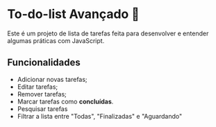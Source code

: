# To-do-list Avançado 📝

Este é um projeto de lista de tarefas feita para desenvolver e entender algumas práticas com JavaScript.

## Funcionalidades

- Adicionar novas tarefas;
- Editar tarefas;
- Remover tarefas;
- Marcar tarefas como **concluídas**.
- Pesquisar tarefas
- Filtrar a lista entre "Todas", "Finalizadas" e "Aguardando"
